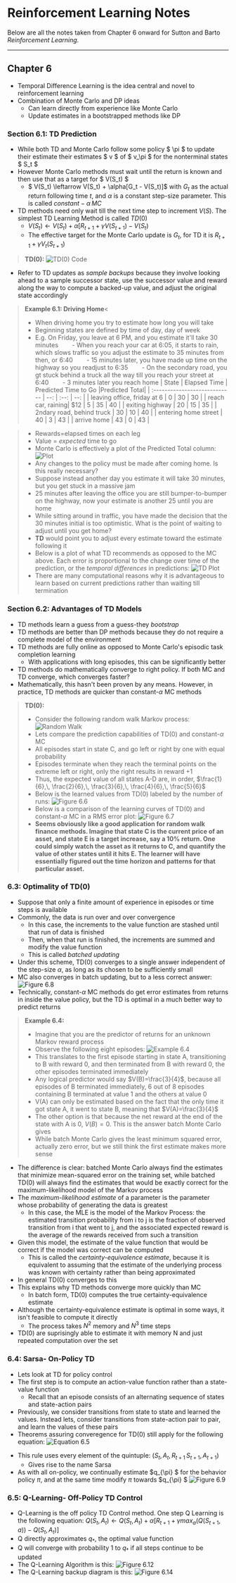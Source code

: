 Reinforcement Learning Notes
===================

Below are all the notes taken from Chapter 6 onward for Sutton and Barto *Reinforcement Learning*.

----------


## Chapter 6


* Temporal Difference Learning is the idea central and novel to reinforcement learning
* Combination of Monte Carlo and DP ideas
	* Can learn directly from experience like Monte Carlo
	* Update estimates in a bootstrapped methods like DP

### Section 6.1: TD Prediction

* While both TD and Monte Carlo follow some policy $ \pi $ to update their estimate their estimates $ v $ of $ v_\pi $ for the nonterminal states $ S_t $ 
* However Monte Carlo methods must wait until the return is known and then use that as a target for $ V(S_t) $ 
	* $ V(S_t) \leftarrow V(S_t) + \alpha[G_t - V(S_t)]$ with $G_t$ as the actual return following time $t$, and $\alpha$ is a constant step-size parameter. This is called $constant-\alpha\,MC$
* TD methods need only wait till the next time step to increment $V(S)$. The simplest TD Learning Method is called $TD(0)$
	* $V(S_t) \leftarrow V(S_t) + \alpha[R_{t+1}+\gamma V(S_{t+1})-V(S_t)$
	* The effective target for the Monte Carlo update is $G_t$, for TD it is $R_{t+1}+\gamma V_t(S_{t+1})$

>**TD(0):**
![TD(0) Code](https://drive.google.com/uc?id=0B3oXhBTHfrfdYU9iT3B4T2pDc0U)

* Refer to TD updates as *sample backups* because they involve looking ahead to a sample successor state, use the successor value and reward along the way to compute a backed-up value, and adjust the original state accordingly
>**Example 6.1: Driving Home**<
> - When driving home you try to estimate how long you will take
> - Beginning states are defined by time of day, day of week
> - E.g. On Friday, you leave at 6 PM, and you estimate it'll take 30 minutes
> &nbsp;&nbsp;&nbsp;&nbsp;&nbsp;&nbsp; - When you reach your car at 6:05, it starts to rain, which slows traffic so you adjust the estimate to 35 minutes from then, or 6:40
> &nbsp;&nbsp;&nbsp;&nbsp;&nbsp;&nbsp; - 15 minutes later, you have made up time on the highway so you readjust to 6:35
> &nbsp;&nbsp;&nbsp;&nbsp;&nbsp;&nbsp; - On the secondary road, you gt stuck behind a truck all the way till you reach your street at 6:40
> &nbsp;&nbsp;&nbsp;&nbsp;&nbsp;&nbsp; - 3 minutes later you reach home
| State     | Elapsed Time | Predicted Time to Go   |Predicted Total|
| :---------------------------- | --: | :--: | --:  |
| leaving office, friday at 6	| 0  |  30   |	30	|
| reach car, raining| $12    	| 5  |	35	 |	40	|
| exiting highway     		 	| 20  |  15  |	35	|
| 2ndary road, behind truck	 	| 30  |	10	 |	40	|
| entering home street			| 40  | 3	 |	43	|
| arrive home					| 43  |	0	 |	43	|

> - Rewards=elapsed times on each leg
> - Value = *expected* time to go
> - Monte Carlo is effectively a plot of the Predicted Total column:
> ![Plot](https://drive.google.com/uc?id=0B3oXhBTHfrfdR1QtV3lWc080ak0)
> - Any changes to the policy must be made after coming home. Is this really necessary?
> - Suppose instead another day you estimate it will take 30 minutes, but you get stuck in a massive jam
> - 25 minutes after leaving the office you are still bumper-to-bumper on the highway, now your estimate is another 25 until you are home
> - While sitting around in traffic, you have made the decision that the 30 minutes initial is too optimistic. What is the point of waiting to adjust until you get home?
> - **TD** would point you to adjust every estimate toward the estimate following it
> - Below is a plot of what TD recommends as opposed to the MC above. Each error is proportional to the change over time of the prediction, or the *temporal differences* in predictions:
> ![TD Plot](https://drive.google.com/uc?id=0B3oXhBTHfrfdQUtIdElHVnhaSmM)
> - There are many computational reasons why it is advantageous to learn based on current predictions rather than waiting till termination

### Section 6.2: Advantages of TD Models
* TD methods learn a guess from a guess-they *bootstrap*
* TD methods are better than DP methods because they do not require a complete model of the environment
* TD methods are fully online as opposed to Monte Carlo's episodic task completion learning
	* With applications with long episodes, this can be significantly better
* TD methods do mathematically converge to right policy. If both MC and TD converge, which converges faster?
* Mathematically, this hasn't been proven by any means. However, in practice, TD methods are quicker than constant-$\alpha$ MC methods

>**TD(0):**
> - Consider the following random walk Markov process:
> ![Random Walk](https://drive.google.com/uc?id=0B3oXhBTHfrfdVmFyNEJ0ZTZ0bjg)
> - Lets compare the prediction capabilities of TD(0) and constant-$\alpha$ MC
> - All episodes start in state C, and go left or right by one with equal probability
> - Episodes terminate when they reach the terminal points on the extreme left or right, only the right results in reward +1
> - Thus, the expected value of all states A-D are, in order, $\frac{1}{6},\, \frac{2}{6},\, \frac{3}{6},\, \frac{4}{6},\, \frac{5}{6}$
> - Below is the learned values from TD(0) labeled by the number of runs:
> ![Figure 6.6](https://drive.google.com/uc?id=0B3oXhBTHfrfdQnktbmRNTTJIbUE)
> - Below is a comparison of the learning curves of TD(0) and constant-$\alpha$ MC in a RMS error plot:
> ![Figure 6.7](https://drive.google.com/uc?id=0B3oXhBTHfrfdX1puZVZoRFhSb0E)
> - **Seems obviously like a good application for random walk finance methods. Imagine that state C is the current price of an asset, and state E is a target increase, say a 10% return. One could simply watch the asset as it returns to C, and quantify the value of other states until it hits E. The learner will have essentially figured out the time horizon and patterns for that particular asset.**

### 6.3: Optimality of TD(0)
* Suppose that only a finite amount of experience in episodes or time steps is available
* Commonly, the data is run over and over convergence
	* In this case, the increments to the value function are stashed until that run of data is finished
	* Then, when that run is finished, the increments are summed and modify the value function
	* This is called *batched updating*
* Under this scheme, TD(0) converges to a single answer independent of the step-size $\alpha$, as long as its chosen to be sufficiently small
* MC also converges in batch updating, but to a less correct answer:
![Figure 6.8](https://drive.google.com/uc?id=0B3oXhBTHfrfdSDhJMEQxWFFDRTQ)
* Technically, constant-$\alpha$ MC methods do get error estimates from returns in inside the value policy, but the TD is optimal in a much better way to predict returns
>**Example 6.4:**
> - Imagine that you are the predictor of returns for an unknown Markov reward process
> - Observe the following eight episodes:
> ![Example 6.4](https://drive.google.com/uc?id=0B3oXhBTHfrfdTmFjTkVhbnMxR1E)
> - This translates to the first episode starting in state A, transitioning to B with reward 0, and then terminated from B with reward 0, the other episodes terminated immediately
> - Any logical predictor would say $V(B)=\frac{3}{4}$, because all episodes of B terminated immediately, 6 out of 8 episodes containing B terminated  at value 1 and the others at value 0
> - V(A) can only be estimated based on the fact that the only time it got state A, it went to state B, meaning that $V(A)=\frac{3}{4}$
> - The other option is that because the net reward at the end of the state with A is 0, $V(B)=0$. This is the answer batch Monte Carlo gives
> - While batch Monte Carlo gives the least minimum squared error, actually zero error, but we still think the first estimate makes more sense

* The difference is clear: batched Monte Carlo always find the estimates that minimize mean-squared error on the training set, while batched TD(0) will always find the estimates that would be exactly correct for the maximum-likelihood model of the Markov process
*  The *maximum-likelihood estimate* of a parameter is the parameter whose probability of generating the data is greatest
	* In this case, the MLE is the model of the Markov Process: the estimated transition probability from i to j is the fraction of observed transition from i that went to j, and the associated expected reward is the average of the rewards received from such a transition
* Given this model, the estimate of the value function that would be correct if the model was correct can be computed
	* This is called the *certainty-equivalence estimate*, because it is equivalent to assuming that the estimate of the underlying process was known with certainty rather than being approximated
* In general TD(0) converges to this
* This explains why TD methods converge more quickly than MC
	* In batch form, TD(0) computes the true certainty-equivalence estimate
* Although the certainty-equivalence estimate is optimal in some ways, it isn't feasible to compute it directly
	* The process takes $N^2$ memory and $N^3$ time steps
* TD(0) are suprisingly able to estimate it with memory N and just repeated computation over the set 

### 6.4: Sarsa- On-Policy TD
* Lets look at TD for policy control
* The first step is to compute an action-value function rather than a state-value function
	* Recall that an episode consists of an alternating sequence of states and state-action pairs
* Previously, we consider transitions from state to state and learned the values. Instead lets, consider transitions from state-action pair to pair, and learn the values of these pairs
* Theorems assuring converegence for TD(0) still apply for the following equation:
![Equation 6.5](https://drive.google.com/uc?id=0B3oXhBTHfrfdR01zdkNRekU1WkU)
- This rule uses every element of the quintuple: $(S_t,\, A_t,\, R_{t+1}\,  S_{t+1},\,A_{t+1})$
	- Gives rise to the name Sarsa
- As with all on-policy, we continually estimate $q_{\pi} $ for the behavior policy $\pi$, and at the same time modify $\pi$ towards $q_{\pi} $
![Figure 6.9](https://drive.google.com/uc?id=0B3oXhBTHfrfdRE9Dc3p2eWFSdzA)
### 6.5: Q-Learning- Off-Policy TD Control
* Q-Learning is the off policy TD Control method. One step Q Learning is the following equation:
$Q(S_t,A_t)\leftarrow Q(S_t,A_t) + \alpha [R_{t+1}+\gamma max_a(Q(S_{t+1},a))-Q(S_t,A_t)]$
* Q directly approximates $q_{*}$, the optimal value function
* Q will converge with probability 1 to $q_{*}$ if all steps continue to be updated
* The Q-Learning Algorithm is this:
![Figure 6.12](https://drive.google.com/uc?id=0B3oXhBTHfrfdNk5IdEwxcmE0U28)
* The Q-Learning backup diagram is this:
![Figure 6.14](https://drive.google.com/uc?id=0B3oXhBTHfrfdQUhVSFFUOTVRSUE)


